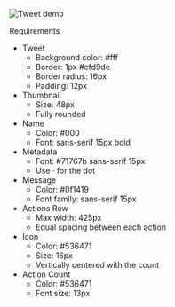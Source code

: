 ![Tweet demo](https://www.greatfrontend.com/img/questions/tweet/tweet-specs.png)

Requirements

- Tweet
  - Background color: #fff
  - Border: 1px #cfd9de
  - Border radius: 16px
  - Padding: 12px
- Thumbnail
  - Size: 48px
  - Fully rounded
- Name
  - Color: #000
  - Font: sans-serif 15px bold
- Metadata
  - Font: #71767b sans-serif 15px
  - Use &middot; for the dot
- Message
  - Color: #0f1419
  - Font family: sans-serif 15px
- Actions Row
  - Max width: 425px
  - Equal spacing between each action
- Icon
  - Color: #536471
  - Size: 16px
  - Vertically centered with the count
- Action Count
  - Color: #536471
  - Font size: 13px
